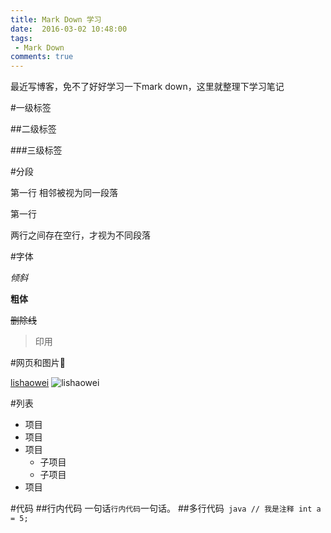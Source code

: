 ```yaml
---
title: Mark Down 学习
date:  2016-03-02 10:48:00
tags:
 - Mark Down
comments: true
---
```


最近写博客，免不了好好学习一下mark down，这里就整理下学习笔记

#一级标签

##二级标签

###三级标签


#分段

第一行
相邻被视为同一段落

第一行

两行之间存在空行，才视为不同段落

#字体

*倾斜*

**粗体**

~~删除线~~

>印用

#网页和图片🔗

[lishaowei](http://www.eason-li.cn)
![lishaowei](http://cdn.lizhi.fm/radio_cover/2014/06/30/12640325514277380.jpg)

#列表
* 项目
* 项目
* 项目
  * 子项目
  * 子项目
* 项目

#代码
##行内代码
一句话`行内代码`一句话。
##多行代码
​``` java
// 我是注释
int a = 5;
​```

